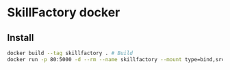 # SkillFactory docker

## Install
```bash
docker build --tag skillfactory . # Build
docker run -p 80:5000 -d --rm --name skillfactory --mount type=bind,src=/home/rubanovich/docker-test/app,dst=/srv/app skillfactory # Run
```